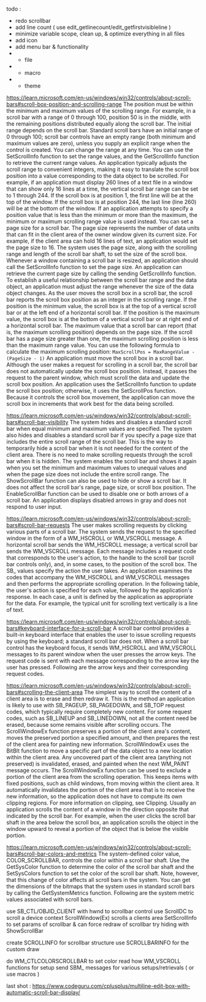 todo :
- redo scrollbar
- add line count ( use edit_getlinecount/edit_getfirstvisibleline )
- minimize variable scope, clean up, & optimize everything in all files
- add icon
- add menu bar & functionality
- - file
- - macro
- - theme

https://learn.microsoft.com/en-us/windows/win32/controls/about-scroll-bars#scroll-box-position-and-scrolling-range
The position must be within the minimum and maximum values of the scrolling range. For example, in a scroll bar with a range of 0 through 100, position 50 is in the middle, with the remaining positions distributed equally along the scroll bar. The initial range depends on the scroll bar. Standard scroll bars have an initial range of 0 through 100; scroll bar controls have an empty range (both minimum and maximum values are zero), unless you supply an explicit range when the control is created. You can change the range at any time. You can use the SetScrollInfo function to set the range values, and the GetScrollInfo function to retrieve the current range values.
An application typically adjusts the scroll range to convenient integers, making it easy to translate the scroll box position into a value corresponding to the data object to be scrolled. For example, if an application must display 260 lines of a text file in a window that can show only 16 lines at a time, the vertical scroll bar range can be set to 1 through 244. If the scroll box is at position 1, the first line will be at the top of the window. If the scroll box is at position 244, the last line (line 260) will be at the bottom of the window. If an application attempts to specify a position value that is less than the minimum or more than the maximum, the minimum or maximum scrolling range value is used instead.
You can set a page size for a scroll bar. The page size represents the number of data units that can fit in the client area of the owner window given its current size. For example, if the client area can hold 16 lines of text, an application would set the page size to 16. The system uses the page size, along with the scrolling range and length of the scroll bar shaft, to set the size of the scroll box. Whenever a window containing a scroll bar is resized, an application should call the SetScrollInfo function to set the page size. An application can retrieve the current page size by calling the sending GetScrollInfo function.
To establish a useful relationship between the scroll bar range and the data object, an application must adjust the range whenever the size of the data object changes.
As the user moves the scroll box in a scroll bar, the scroll bar reports the scroll box position as an integer in the scrolling range. If the position is the minimum value, the scroll box is at the top of a vertical scroll bar or at the left end of a horizontal scroll bar. If the position is the maximum value, the scroll box is at the bottom of a vertical scroll bar or at right end of a horizontal scroll bar.
The maximum value that a scroll bar can report (that is, the maximum scrolling position) depends on the page size. If the scroll bar has a page size greater than one, the maximum scrolling position is less than the maximum range value. You can use the following formula to calculate the maximum scrolling position:
```MaxScrollPos = MaxRangeValue - (PageSize - 1)```
An application must move the scroll box in a scroll bar. Although the user makes a request for scrolling in a scroll bar, the scroll bar does not automatically update the scroll box position. Instead, it passes the request to the parent window, which must scroll the data and update the scroll box position. An application uses the SetScrollInfo function to update the scroll box position; otherwise, it uses the SetScrollPos function. Because it controls the scroll box movement, the application can move the scroll box in increments that work best for the data being scrolled.

https://learn.microsoft.com/en-us/windows/win32/controls/about-scroll-bars#scroll-bar-visibility
The system hides and disables a standard scroll bar when equal minimum and maximum values are specified. The system also hides and disables a standard scroll bar if you specify a page size that includes the entire scroll range of the scroll bar. This is the way to temporarily hide a scroll bar when it is not needed for the content of the client area. There is no need to make scrolling requests through the scroll bar when it is hidden. The system enables the scroll bar and shows it again when you set the minimum and maximum values to unequal values and when the page size does not include the entire scroll range. The ShowScrollBar function can also be used to hide or show a scroll bar. It does not affect the scroll bar's range, page size, or scroll box position.
The EnableScrollBar function can be used to disable one or both arrows of a scroll bar. An application displays disabled arrows in gray and does not respond to user input.

https://learn.microsoft.com/en-us/windows/win32/controls/about-scroll-bars#scroll-bar-requests
The user makes scrolling requests by clicking various parts of a scroll bar. The system sends the request to the specified window in the form of a WM_HSCROLL or WM_VSCROLL message. A horizontal scroll bar sends the WM_HSCROLL message; a vertical scroll bar sends the WM_VSCROLL message. Each message includes a request code that corresponds to the user's action, to the handle to the scroll bar (scroll bar controls only), and, in some cases, to the position of the scroll box.
The SB_ values specify the action the user takes. An application examines the codes that accompany the WM_HSCROLL and WM_VSCROLL messages and then performs the appropriate scrolling operation. In the following table, the user's action is specified for each value, followed by the application's response. In each case, a unit is defined by the application as appropriate for the data. For example, the typical unit for scrolling text vertically is a line of text.

https://learn.microsoft.com/en-us/windows/win32/controls/about-scroll-bars#keyboard-interface-for-a-scroll-bar
A scroll bar control provides a built-in keyboard interface that enables the user to issue scrolling requests by using the keyboard; a standard scroll bar does not. When a scroll bar control has the keyboard focus, it sends WM_HSCROLL and WM_VSCROLL messages to its parent window when the user presses the arrow keys. The request code is sent with each message corresponding to the arrow key the user has pressed. Following are the arrow keys and their corresponding request codes.

https://learn.microsoft.com/en-us/windows/win32/controls/about-scroll-bars#scrolling-the-client-area
The simplest way to scroll the content of a client area is to erase and then redraw it. This is the method an application is likely to use with SB_PAGEUP, SB_PAGEDOWN, and SB_TOP request codes, which typically require completely new content.
For some request codes, such as SB_LINEUP and SB_LINEDOWN, not all the content need be erased, because some remains visible after scrolling occurs. The ScrollWindowEx function preserves a portion of the client area's content, moves the preserved portion a specified amount, and then prepares the rest of the client area for painting new information. ScrollWindowEx uses the BitBlt function to move a specific part of the data object to a new location within the client area. Any uncovered part of the client area (anything not preserved) is invalidated, erased, and painted when the next WM_PAINT message occurs.
The ScrollWindowEx function can be used to exclude a portion of the client area from the scrolling operation. This keeps items with fixed positions, such as child windows, from moving within the client area. It automatically invalidates the portion of the client area that is to receive the new information, so the application does not have to compute its own clipping regions. For more information on clipping, see Clipping.
Usually an application scrolls the content of a window in the direction opposite that indicated by the scroll bar. For example, when the user clicks the scroll bar shaft in the area below the scroll box, an application scrolls the object in the window upward to reveal a portion of the object that is below the visible portion.

https://learn.microsoft.com/en-us/windows/win32/controls/about-scroll-bars#scroll-bar-colors-and-metrics
The system-defined color value, COLOR_SCROLLBAR, controls the color within a scroll bar shaft. Use the GetSysColor function to determine the color of the scroll bar shaft and the SetSysColors function to set the color of the scroll bar shaft. Note, however, that this change of color affects all scroll bars in the system.
You can get the dimensions of the bitmaps that the system uses in standard scroll bars by calling the GetSystemMetrics function. Following are the system metric values associated with scroll bars.

use SB_CTL/OBJID_CLIENT with hwnd to scrollbar control
use ScrollDC to scroll a device context
ScrollWindow(Ex) scrolls a clients area
SetScrollInfo to set params of scrollbar & can force redraw of scrollbar
try hiding with ShowScrollBar

create SCROLLINFO for scrollbar structure
use SCROLLBARINFO for the custom draw

do WM_CTLCOLORSCROLLBAR to set color
read how WM_VSCROLL functions for setup
send SBM_ messages for various setups/retrievals ( or use macros )

last shot : https://www.codeguru.com/cplusplus/multiline-edit-box-with-automatic-scroll-bar-display/